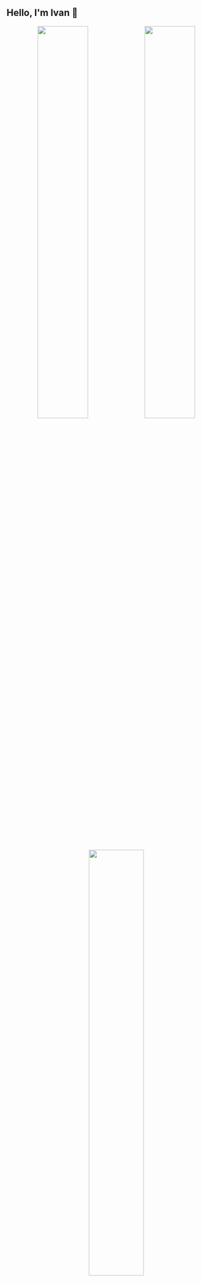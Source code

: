 ## Hello, I'm Ivan 👋

<p align="center">
  <img width="48%" src="https://github-readme-stats.vercel.app/api?username=VanKurnia&show_icons=true&theme=github_dark&include_all_commits=true&count_private=true"/>
  <img width="48%" src="https://github-readme-stats.vercel.app/api/top-langs/?username=VanKurnia&layout=compact&langs_count=8&theme=github_dark"/>
</p>

<p align="center">
  <img width="50%" src="https://streak-stats.demolab.com?user=VanKurnia&theme=github-dark&date_format=j%20M%5B%20Y%5D"/>
</p>



<!--
[![Ivan's GitHub stats](https://github-readme-stats.vercel.app/api?username=VanKurnia&show_icons=true&include_all_commits=true&theme=github_dark)](https://github.com/anuraghazra/github-readme-stats)
**VanKurnia/VanKurnia** is a ✨ _special_ ✨ repository because its `README.md` (this file) appears on your GitHub profile.

Here are some ideas to get you started:

- 🔭 I’m currently working on ...
- 🌱 I’m currently learning ...
- 👯 I’m looking to collaborate on ...
- 🤔 I’m looking for help with ...
- 💬 Ask me about ...
- 📫 How to reach me: ...
- 😄 Pronouns: ...
- ⚡ Fun fact: ...
-->
